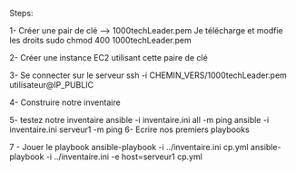 Steps:

1- Créer une pair de clé --> 1000techLeader.pem
Je télécharge et modfie les droits
sudo chmod 400 1000techLeader.pem

2- Créer une instance EC2 utilisant cette paire de clé

3- Se connecter sur le serveur
ssh -i CHEMIN_VERS/1000techLeader.pem utilisateur@IP_PUBLIC

4- Construire notre inventaire 

5- testez notre inventaire 
ansible -i inventaire.ini all -m ping
ansible -i inventaire.ini serveur1 -m ping
6- Ecrire nos premiers playbooks

7 - Jouer le playbook
ansible-playbook -i ../inventaire.ini cp.yml 
ansible-playbook -i ../inventaire.ini -e host=serveur1  cp.yml